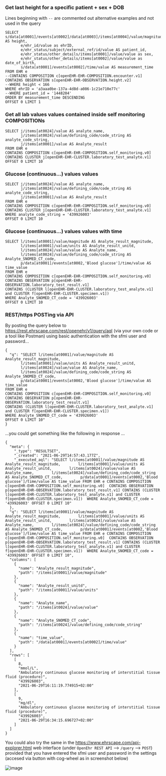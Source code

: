 ### Get last height for a specific patient + sex + DOB

Lines beginning with `--` are commented out alternative examples and not used in the query

```
SELECT s/data[at0001]/events[at0002]/data[at0003]/items[at0004]/value/magnitude AS height,
       e/ehr_id/value as ehrID,
       e/ehr_status/subject/external_ref/id/value AS patient_id,
       e/ehr_status/other_details/items[at0001]/value/value as sex,
       e/ehr_status/other_details/items[at0002]/value/value as date_of_birth,
       s/data[at0001]/events[at0002]/time/value AS measurement_time
FROM EHR e
--CONTAINS COMPOSITION c[openEHR-EHR-COMPOSITION.encounter.v1] 
CONTAINS OBSERVATION s[openEHR-EHR-OBSERVATION.height.v2]
--WHERE height < 166
WHERE ehrID = 'a3aaa0be-137a-4d8d-a086-1c21e710e77c'
--WHERE patient_id = '1448204'
ORDER BY measurement_time DESCENDING
OFFSET 0 LIMIT 1
```

### Get all lab values values contained inside self monitoring COMPOSITIONs
```
SELECT j/items[at0024]/value AS analyte_name,
       j/items[at0024]/value/defining_code/code_string AS analyte_code_string,
       j/items[at0001]/value AS Analyte_result
FROM EHR e
CONTAINS COMPOSITION c[openEHR-EHR-COMPOSITION.self_monitoring.v0] 
CONTAINS CLUSTER j[openEHR-EHR-CLUSTER.laboratory_test_analyte.v1] 
OFFSET 0 LIMIT 10
```

### Glucose (continuous...) values values
```
SELECT j/items[at0024]/value AS analyte_name,
       j/items[at0024]/value/defining_code/code_string AS analyte_code_string,
       j/items[at0001]/value AS Analyte_result
FROM EHR e
CONTAINS COMPOSITION c[openEHR-EHR-COMPOSITION.self_monitoring.v0] 
CONTAINS CLUSTER j[openEHR-EHR-CLUSTER.laboratory_test_analyte.v1] 
WHERE analyte_code_string = '439926003'
OFFSET 0 LIMIT 10
```
### Glucose (continuous...) values values with time
```
SELECT l/items[at0001]/value/magnitude AS Analyte_result_magnitude,
       l/items[at0001]/value/units AS Analyte_result_unitd,
       l/items[at0024]/value/value AS Analyte_name,
       l/items[at0024]/value/defining_code/code_string AS Analyte_SNOMED_CT_code,
       p/data[at0001]/events[at0002,'Blood glucose']/time/value AS time_value
FROM EHR e
CONTAINS COMPOSITION c[openEHR-EHR-COMPOSITION.self_monitoring.v0] 
CONTAINS OBSERVATION p[openEHR-EHR-OBSERVATION.laboratory_test_result.v1]
CONTAINS (CLUSTER l[openEHR-EHR-CLUSTER.laboratory_test_analyte.v1] and CLUSTER f[openEHR-EHR-CLUSTER.specimen.v1]) 
WHERE Analyte_SNOMED_CT_code = '439926003'
OFFSET 0 LIMIT 10
```

### REST/https POSTing via API

By posting the query below to https://rest.ehrscape.com/rest/openehr/v1/query/aql (via your own code or a tool like Postman) using basic authentication with the sfmi user and password...

```
{
  "q": "SELECT l/items[at0001]/value/magnitude AS Analyte_result_magnitude,
       l/items[at0001]/value/units AS Analyte_result_unitd,
       l/items[at0024]/value/value AS Analyte_name,
       l/items[at0024]/value/defining_code/code_string AS Analyte_SNOMED_CT_code,
       p/data[at0001]/events[at0002,'Blood glucose']/time/value AS time_value
FROM EHR e
CONTAINS COMPOSITION c[openEHR-EHR-COMPOSITION.self_monitoring.v0] 
CONTAINS OBSERVATION p[openEHR-EHR-OBSERVATION.laboratory_test_result.v1]
CONTAINS (CLUSTER l[openEHR-EHR-CLUSTER.laboratory_test_analyte.v1] and CLUSTER f[openEHR-EHR-CLUSTER.specimen.v1]) 
WHERE Analyte_SNOMED_CT_code = '439926003'
OFFSET 0 LIMIT 10"
}
```

...you could get something like the following in response ...

```
{
  "meta": {
    "_type": "RESULTSET",
    "_created": "2021-06-29T14:57:43.177Z",
    "_executed_aql": "SELECT l/items[at0001]/value/magnitude AS Analyte_result_magnitude,        l/items[at0001]/value/units AS Analyte_result_unitd,        l/items[at0024]/value/value AS Analyte_name,        l/items[at0024]/value/defining_code/code_string AS Analyte_SNOMED_CT_code,        p/data[at0001]/events[at0002,'Blood glucose']/time/value AS time_value FROM EHR e CONTAINS COMPOSITION c[openEHR-EHR-COMPOSITION.self_monitoring.v0]  CONTAINS OBSERVATION p[openEHR-EHR-OBSERVATION.laboratory_test_result.v1] CONTAINS (CLUSTER l[openEHR-EHR-CLUSTER.laboratory_test_analyte.v1] and CLUSTER f[openEHR-EHR-CLUSTER.specimen.v1])  WHERE Analyte_SNOMED_CT_code = '439926003' OFFSET 0 LIMIT 10"
  },
  "q": "SELECT l/items[at0001]/value/magnitude AS Analyte_result_magnitude,        l/items[at0001]/value/units AS Analyte_result_unitd,        l/items[at0024]/value/value AS Analyte_name,        l/items[at0024]/value/defining_code/code_string AS Analyte_SNOMED_CT_code,        p/data[at0001]/events[at0002,'Blood glucose']/time/value AS time_value FROM EHR e CONTAINS COMPOSITION c[openEHR-EHR-COMPOSITION.self_monitoring.v0]  CONTAINS OBSERVATION p[openEHR-EHR-OBSERVATION.laboratory_test_result.v1] CONTAINS (CLUSTER l[openEHR-EHR-CLUSTER.laboratory_test_analyte.v1] and CLUSTER f[openEHR-EHR-CLUSTER.specimen.v1])  WHERE Analyte_SNOMED_CT_code = '439926003' OFFSET 0 LIMIT 10",
  "columns": [
    {
      "name": "Analyte_result_magnitude",
      "path": "/items[at0001]/value/magnitude"
    },
    {
      "name": "Analyte_result_unitd",
      "path": "/items[at0001]/value/units"
    },
    {
      "name": "Analyte_name",
      "path": "/items[at0024]/value/value"
    },
    {
      "name": "Analyte_SNOMED_CT_code",
      "path": "/items[at0024]/value/defining_code/code_string"
    },
    {
      "name": "time_value",
      "path": "/data[at0001]/events[at0002]/time/value"
    }
  ],
  "rows": [
    [
      8,
      "mmol/L",
      "Ambulatory continuous glucose monitoring of interstitial tissue fluid (procedure)",
      "439926003",
      "2021-06-29T16:11:19.774915+02:00"
    ],
    [
      9,
      "mg/dl",
      "Ambulatory continuous glucose monitoring of interstitial tissue fluid (procedure)",
      "439926003",
      "2021-06-29T16:34:15.696727+02:00"
    ]
  ]
}
```

You could also try the same in the https://www.ehrscape.com/api-explorer.html web interface (under `OpenEhr REST API` --> `/query` --> `POST`) provided that you have entered the sfmi user and password in the settings (accesed via button with cog-wheel as in screenshot below)

![image](https://user-images.githubusercontent.com/1034001/123822531-aa923980-d8fc-11eb-9918-8cf239de4d73.png)
